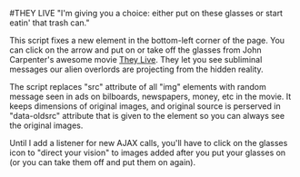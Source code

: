 #THEY LIVE
"I'm giving you a choice: either put on these glasses or start eatin' that trash can."

This script fixes a new element in the bottom-left corner of the page. You can click on the arrow and put on or take off the glasses from John Carpenter's awesome movie [They Live](http://www.imdb.com/title/tt0096256/). They let you see subliminal messages our alien overlords are projecting from the hidden reality.

The script replaces "src" attribute of all "img" elements with random message seen in ads on bilboards, newspapers, money, etc in the movie. It keeps dimensions of original images, and original source is perserved in "data-oldsrc" attribute that is given to the element so you can always see the original images.

Until I add a listener for new AJAX calls, you'll have to click on the glasses icon to "direct your vision" to images added after you put your glasses on (or you can take them off and put them on again).
